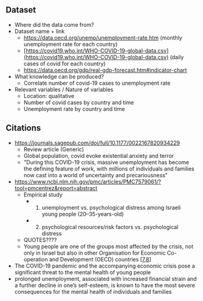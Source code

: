 ## Dataset
- Where did the data come from?
- Dataset name + link
	- https://data.oecd.org/unemp/unemployment-rate.htm (monthly unemployment rate for each country)
	- [https://covid19.who.int/WHO-COVID-19-global-data.csv](https://covid19.who.int/WHO-COVID-19-global-data.csv) (daily cases of covid for each country)
	- https://data.oecd.org/gdp/real-gdp-forecast.htm#indicator-chart
- What knowledge can be produced?
	- Correlate number of covid-19 cases to unemployment rate
- Relevant variables / Nature of variables
	- Location: qualitative
	- Number of covid cases by country and time
	- Unemployment rate by country and time

## Citations
- https://journals.sagepub.com/doi/full/10.1177/0022167820934229
	- Review article (Generic)
	- Global population, covid evoke existential anxiety and terror
	- "During this COVID-19 crisis, massive unemployment has become the defining feature of work, with millions of individuals and families now cast into a world of uncertainty and precariousness"
- https://www.ncbi.nlm.nih.gov/pmc/articles/PMC7579061/?tool=pmcentrez&report=abstract
	- Empirical study
		- 1. unemployment vs. psychological distress among Israeli young people (20–35-years-old)
		- 2. psychological resources/risk factors vs. psychological distress
	 - QUOTES????
	- Young people are one of the groups most affected by the crisis, not only in Israel but also in other Organisation for Economic Co-operation and Development (OECD) countries [[7](https://www.ncbi.nlm.nih.gov/pmc/articles/PMC7579061/?tool=pmcentrez&report=abstract#B7-ijerph-17-07163),[8](https://www.ncbi.nlm.nih.gov/pmc/articles/PMC7579061/?tool=pmcentrez&report=abstract#B8-ijerph-17-07163)]
- The COVID-19 pandemic and the accompanying economic crisis pose a significant threat to the mental health of young people
- prolonged unemployment, associated with increased financial strain and a further decline in one’s self-esteem, is known to have the most severe consequences for the mental health of individuals and families